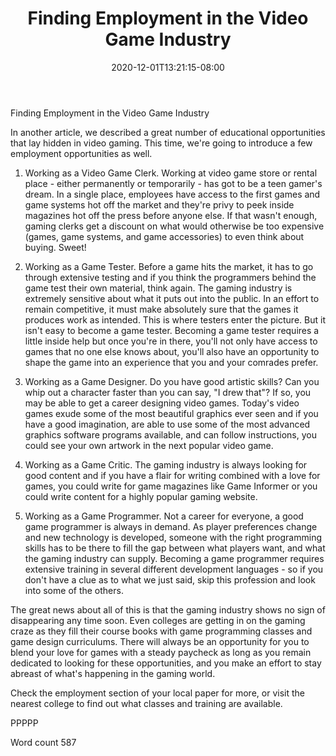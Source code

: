 ﻿---
title: "Finding Employment in the Video Game Industry"
date: 2020-12-01T13:21:15-08:00
description: "TXT Tips for Web Success"
featured_image: "/images/TXT.jpg"
tags: ["TXT"]
---

Finding Employment in the Video Game Industry

In another article, we described a great number of educational opportunities that lay hidden in video gaming. This time, we're going to introduce a few employment opportunities as well.

1. Working as a Video Game Clerk. Working at video game store or rental place - either permanently or temporarily - has got to be a teen gamer's dream. In a single place, employees have access to the first games and game systems hot off the market and they're privy to peek inside magazines hot off the press before anyone else. If that wasn't enough, gaming clerks get a discount on what would otherwise be too expensive (games, game systems, and game accessories) to even think about buying. Sweet!

2. Working as a Game Tester. Before a game hits the market, it has to go through extensive testing and if you think the programmers behind the game test their own material, think again. The gaming industry is extremely sensitive about what it puts out into the public. In an effort to remain competitive, it must make absolutely sure that the games it produces work as intended. This is where testers enter the picture. But it isn't easy to become a game tester. Becoming a game tester requires a little inside help but once you're in there, you'll not only have access to games that no one else knows about, you'll also have an opportunity to shape the game into an experience that you and your comrades prefer.

3. Working as a Game Designer. Do you have good artistic skills? Can you whip out a character faster than you can say, "I drew that"? If so, you may be able to get a career designing video games. Today's video games exude some of the most beautiful graphics ever seen and if you have a good imagination, are able to use some of the most advanced graphics software programs available, and can follow instructions, you could see your own artwork in the next popular video game.

4. Working as a Game Critic. The gaming industry is always looking for good content and if you have a flair for writing combined with a love for games, you could write for game magazines like Game Informer or you could write content for a highly popular gaming website.

5. Working as a Game Programmer. Not a career for everyone, a good game programmer is always in demand. As player preferences change and new technology is developed, someone with the right programming skills has to be there to fill the gap between what players want, and what the gaming industry can supply. Becoming a game programmer requires extensive training in several different development languages - so if you don't have a clue as to what we just said, skip this profession and look into some of the others.

The great news about all of this is that the gaming industry shows no sign of disappearing any time soon. Even colleges are getting in on the gaming craze as they fill their course books with game programming classes and game design curriculums. There will always be an opportunity for you to blend your love for games with a steady paycheck as long as you remain dedicated to looking for these opportunities, and you make an effort to stay abreast of what's happening in the gaming world.

Check the employment section of your local paper for more, or visit the nearest college to find out what classes and training are available.

PPPPP

Word count 587

